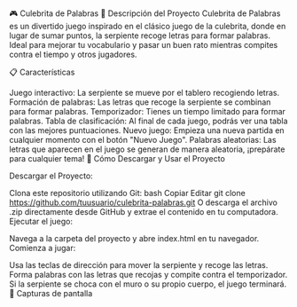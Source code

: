 🎮 Culebrita de Palabras
🚀 Descripción del Proyecto
Culebrita de Palabras es un divertido juego inspirado en el clásico juego de la culebrita, donde en lugar de sumar puntos, la serpiente recoge letras para formar palabras. Ideal para mejorar tu vocabulario y pasar un buen rato mientras compites contra el tiempo y otros jugadores.

📋 Características

Juego interactivo: La serpiente se mueve por el tablero recogiendo letras.
Formación de palabras: Las letras que recoge la serpiente se combinan para formar palabras.
Temporizador: Tienes un tiempo limitado para formar palabras.
Tabla de clasificación: Al final de cada juego, podrás ver una tabla con las mejores puntuaciones.
Nuevo juego: Empieza una nueva partida en cualquier momento con el botón "Nuevo Juego".
Palabras aleatorias: Las letras que aparecen en el juego se generan de manera aleatoria, ¡prepárate para cualquier tema!
🚀 Cómo Descargar y Usar el Proyecto

Descargar el Proyecto:

Clona este repositorio utilizando Git:
bash
Copiar
Editar
git clone https://github.com/tuusuario/culebrita-palabras.git
O descarga el archivo .zip directamente desde GitHub y extrae el contenido en tu computadora.
Ejecutar el juego:

Navega a la carpeta del proyecto y abre index.html en tu navegador.
Comienza a jugar:

Usa las teclas de dirección para mover la serpiente y recoge las letras.
Forma palabras con las letras que recojas y compite contra el temporizador.
Si la serpiente se choca con el muro o su propio cuerpo, el juego terminará.
🌟 Capturas de pantalla
